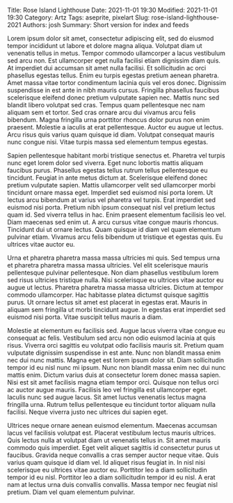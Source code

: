 Title: Rose Island Lighthouse
Date: 2021-11-01 19:30
Modified: 2021-11-01 19:30
Category: Artz
Tags: aseprite, pixelart
Slug: rose-island-lighthouse-2021
Authors: josh
Summary: Short version for index and feeds

Lorem ipsum dolor sit amet, consectetur adipiscing elit, sed do eiusmod tempor incididunt ut labore et dolore magna aliqua. Volutpat diam ut venenatis tellus in metus. Tempor commodo ullamcorper a lacus vestibulum sed arcu non. Est ullamcorper eget nulla facilisi etiam dignissim diam quis. At imperdiet dui accumsan sit amet nulla facilisi. Et sollicitudin ac orci phasellus egestas tellus. Enim eu turpis egestas pretium aenean pharetra. Amet massa vitae tortor condimentum lacinia quis vel eros donec. Dignissim suspendisse in est ante in nibh mauris cursus. Fringilla phasellus faucibus scelerisque eleifend donec pretium vulputate sapien nec. Mattis nunc sed blandit libero volutpat sed cras. Tempus quam pellentesque nec nam aliquam sem et tortor. Sed cras ornare arcu dui vivamus arcu felis bibendum. Magna fringilla urna porttitor rhoncus dolor purus non enim praesent. Molestie a iaculis at erat pellentesque. Auctor eu augue ut lectus. Arcu risus quis varius quam quisque id diam. Volutpat consequat mauris nunc congue nisi. Vitae turpis massa sed elementum tempus egestas.

Sapien pellentesque habitant morbi tristique senectus et. Pharetra vel turpis nunc eget lorem dolor sed viverra. Eget nunc lobortis mattis aliquam faucibus purus. Phasellus egestas tellus rutrum tellus pellentesque eu tincidunt. Feugiat in ante metus dictum at. Scelerisque eleifend donec pretium vulputate sapien. Mattis ullamcorper velit sed ullamcorper morbi tincidunt ornare massa eget. Imperdiet sed euismod nisi porta lorem. Ut lectus arcu bibendum at varius vel pharetra vel turpis. Erat imperdiet sed euismod nisi porta. Pretium nibh ipsum consequat nisl vel pretium lectus quam id. Sed viverra tellus in hac. Enim praesent elementum facilisis leo vel. Diam maecenas sed enim ut. A arcu cursus vitae congue mauris rhoncus. Tincidunt dui ut ornare lectus. Quam quisque id diam vel quam elementum pulvinar etiam. Vivamus arcu felis bibendum ut tristique et egestas quis. Eu ultrices vitae auctor eu.

Urna et pharetra pharetra massa massa ultricies mi quis. Sed tempus urna et pharetra pharetra massa massa ultricies. Vel elit scelerisque mauris pellentesque pulvinar pellentesque. Non diam phasellus vestibulum lorem sed risus ultricies tristique nulla. Nisi scelerisque eu ultrices vitae auctor eu augue ut lectus. Pharetra pharetra massa massa ultricies. Dictum at tempor commodo ullamcorper. Hac habitasse platea dictumst quisque sagittis purus. Ut ornare lectus sit amet est placerat in egestas erat. Mauris in aliquam sem fringilla ut morbi tincidunt augue. In egestas erat imperdiet sed euismod nisi porta. Vitae suscipit tellus mauris a diam.

Molestie at elementum eu facilisis sed. Augue lacus viverra vitae congue eu consequat ac felis. Vestibulum sed arcu non odio euismod lacinia at quis risus. Viverra orci sagittis eu volutpat odio facilisis mauris sit. Pretium quam vulputate dignissim suspendisse in est ante. Nunc non blandit massa enim nec dui nunc mattis. Magna eget est lorem ipsum dolor sit. Diam sollicitudin tempor id eu nisl nunc mi ipsum. Nunc non blandit massa enim nec dui nunc mattis enim. Dictum varius duis at consectetur lorem donec massa sapien. Nisi est sit amet facilisis magna etiam tempor orci. Quisque non tellus orci ac auctor augue mauris. Facilisis leo vel fringilla est ullamcorper eget. Iaculis nunc sed augue lacus. Sit amet luctus venenatis lectus magna fringilla urna. Rutrum tellus pellentesque eu tincidunt tortor aliquam nulla facilisi. Neque viverra justo nec ultrices dui sapien eget.

Ultrices neque ornare aenean euismod elementum. Maecenas accumsan lacus vel facilisis volutpat est. Placerat vestibulum lectus mauris ultrices. Quis lectus nulla at volutpat diam ut venenatis tellus in. Sit amet mauris commodo quis imperdiet. Eget velit aliquet sagittis id consectetur purus ut faucibus. Gravida neque convallis a cras semper auctor neque vitae. Quis varius quam quisque id diam vel. Id aliquet risus feugiat in. In nisl nisi scelerisque eu ultrices vitae auctor eu. Porttitor leo a diam sollicitudin tempor id eu nisl. Porttitor leo a diam sollicitudin tempor id eu nisl. A erat nam at lectus urna duis convallis convallis. Massa tempor nec feugiat nisl pretium. Diam vel quam elementum pulvinar.